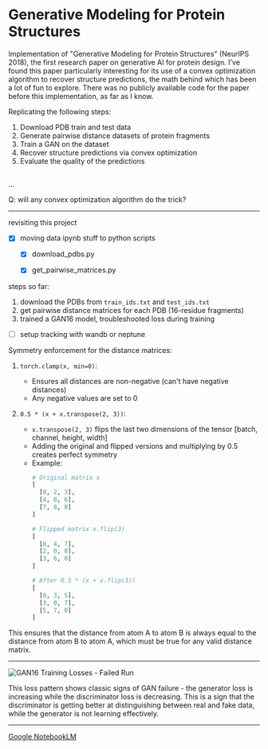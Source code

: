 # Generative Modeling for Protein Structures

Implementation of "Generative Modeling for Protein Structures" (NeurIPS 2018), the first research paper on generative AI for protein design. I've found this paper particularly interesting for its use of a convex optimization algorithm to recover structure predictions, the math behind which has been a lot of fun to explore. There was no publicly available code for the paper before this implementation, as far as I know.

Replicating the following steps:
1. Download PDB train and test data
2. Generate pairwise distance datasets of protein fragments
3. Train a GAN on the dataset
4. Recover structure predictions via convex optimization
5. Evaluate the quality of the predictions

##

...


Q: will any convex optimization algorithm do the trick?

--- 

revisiting this project

- [x] moving data ipynb stuff to python scripts
  - [x] download_pdbs.py
  - [x] get_pairwise_matrices.py


steps so far:
1. download the PDBs from `train_ids.txt` and `test_ids.txt`
2. get pairwise distance matrices for each PDB (16-residue fragments)
3. trained a GAN16 model, troubleshooted loss during training

- [ ] setup tracking with wandb or neptune


Symmetry enforcement for the distance matrices:

1. `torch.clamp(x, min=0)`:
   - Ensures all distances are non-negative (can't have negative distances)
   - Any negative values are set to 0

2. `0.5 * (x + x.transpose(2, 3))`:
   - `x.transpose(2, 3)` flips the last two dimensions of the tensor [batch, channel, height, width]
   - Adding the original and flipped versions and multiplying by 0.5 creates perfect symmetry
   - Example:
     ```python
     # Original matrix x
     [
       [0, 2, 3],
       [4, 0, 6],
       [7, 8, 0]
     ]

     # Flipped matrix x.flip(3)
     [
       [0, 4, 7],
       [2, 0, 8],
       [3, 6, 0]
     ]

     # After 0.5 * (x + x.flip(3))
     [
       [0, 3, 5],
       [3, 0, 7],
       [5, 7, 0]
     ]
     ```

This ensures that the distance from atom A to atom B is always equal to the distance from atom B to atom A, which must be true for any valid distance matrix.

---

![GAN16 Training Losses - Failed Run](training/gan_16_losses_fail.png)

This loss pattern shows classic signs of GAN failure - the generator loss is increasing while the discriminator loss is decreasing. This is a sign that the discriminator is getting better at distinguishing between real and fake data, while the generator is not learning effectively.

--- 

[Google NotebookLM](https://notebooklm.google.com/notebook/95771779-e958-4948-9733-7186bd6627a5)
